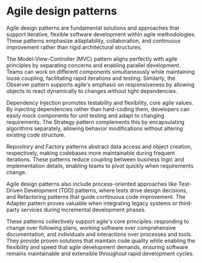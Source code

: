 # Agile design patterns

Agile design patterns are fundamental solutions and approaches that support iterative, flexible software development within agile methodologies. These patterns emphasize adaptability, collaboration, and continuous improvement rather than rigid architectural structures.

The Model-View-Controller (MVC) pattern aligns perfectly with agile principles by separating concerns and enabling parallel development. Teams can work on different components simultaneously while maintaining loose coupling, facilitating rapid iterations and testing. Similarly, the Observer pattern supports agile's emphasis on responsiveness by allowing objects to react dynamically to changes without tight dependencies.

Dependency Injection promotes testability and flexibility, core agile values. By injecting dependencies rather than hard-coding them, developers can easily mock components for unit testing and adapt to changing requirements. The Strategy pattern complements this by encapsulating algorithms separately, allowing behavior modifications without altering existing code structure.

Repository and Factory patterns abstract data access and object creation, respectively, making codebases more maintainable during frequent iterations. These patterns reduce coupling between business logic and implementation details, enabling teams to pivot quickly when requirements change.

Agile design patterns also include process-oriented approaches like Test-Driven Development (TDD) patterns, where tests drive design decisions, and Refactoring patterns that guide continuous code improvement. The Adapter pattern proves valuable when integrating legacy systems or third-party services during incremental development phases.

These patterns collectively support agile's core principles: responding to change over following plans, working software over comprehensive documentation, and individuals and interactions over processes and tools. They provide proven solutions that maintain code quality while enabling the flexibility and speed that agile development demands, ensuring software remains maintainable and extensible throughout rapid development cycles.
